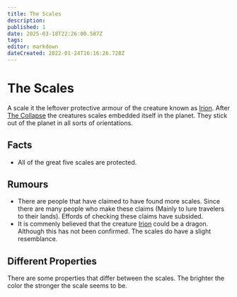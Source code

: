 ```yaml
---
title: The Scales
description: 
published: 1
date: 2025-03-18T22:26:00.587Z
tags: 
editor: markdown
dateCreated: 2022-01-24T16:16:26.728Z
---
```


# The Scales

A scale it the leftover protective armour of the creature known as [Irion](/being/deity/irion). After [The Collapse](/structure/chronological/event/the-collapse) the creatures scales embedded itself in the planet. They stick out of the planet in all sorts of orientations.

## Facts
- All of the great five scales are protected.

## Rumours
- There are people that have claimed to have found more scales. Since there are many people who make these claims (Mainly to lure travelers to their lands). Effords of checking these claims have subsided.
- It is commenly believed that the creature [Irion](/being/deity/irion) could be a dragon. Although this has not been confirmed. The scales do have a slight resemblance.


## Different Properties
There are some properties that differ between the scales. The brighter the color the stronger the scale seems to be.
